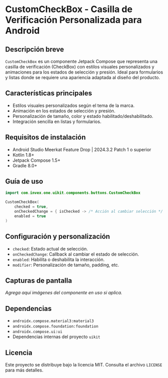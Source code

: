 # CustomCheckBox - Casilla de Verificación Personalizada para Android

## Descripción breve
`CustomCheckBox` es un componente Jetpack Compose que representa una casilla de verificación (CheckBox) con estilos visuales personalizados y animaciones para los estados de selección y presión. Ideal para formularios y listas donde se requiere una apariencia adaptada al diseño del producto.

## Características principales
- Estilos visuales personalizados según el tema de la marca.
- Animación en los estados de selección y presión.
- Personalización de tamaño, color y estado habilitado/deshabilitado.
- Integración sencilla en listas y formularios.

## Requisitos de instalación
- Android Studio Meerkat Feature Drop | 2024.3.2 Patch 1 o superior
- Kotlin 1.8+
- Jetpack Compose 1.5+
- Gradle 8.0+

## Guía de uso
```kotlin
import com.invex.one.uikit.components.buttons.CustomCheckBox

CustomCheckBox(
    checked = true,
    onCheckedChange = { isChecked -> /* Acción al cambiar selección */ },
    enabled = true
)
```

## Configuración y personalización
- `checked`: Estado actual de selección.
- `onCheckedChange`: Callback al cambiar el estado de selección.
- `enabled`: Habilita o deshabilita la interacción.
- `modifier`: Personalización de tamaño, padding, etc.

## Capturas de pantalla
_Agrega aquí imágenes del componente en uso si aplica._

## Dependencias
- `androidx.compose.material3:material3`
- `androidx.compose.foundation:foundation`
- `androidx.compose.ui:ui`
- Dependencias internas del proyecto `uikit`

## Licencia
Este proyecto se distribuye bajo la licencia MIT. Consulta el archivo `LICENSE` para más detalles.

